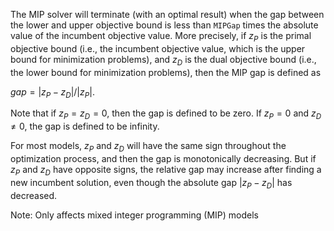 The MIP solver will terminate (with an optimal result) when the gap between the lower and upper objective bound is less
than `MIPGap` times the absolute value of the incumbent objective value. More precisely, if $z_P$ is the primal
objective bound (i.e., the incumbent objective value, which is the upper bound for minimization problems), and $z_D$ is
the dual objective bound (i.e., the lower bound for minimization problems), then the MIP gap is defined as

$gap = \vert z_P - z_D\vert / \vert z_P\vert$.

Note that if $z_P = z_D = 0$, then the gap is defined to be zero. If $z_P = 0$ and $z_D \neq 0$, the gap is defined to
be infinity.

For most models, $z_P$ and $z_D$ will have the same sign throughout the optimization process, and then the gap is
monotonically decreasing. But if $z_P$ and $z_D$ have opposite signs, the relative gap may increase after finding a new
incumbent solution, even though the absolute gap $\vert z_P - z_D\vert$ has decreased.

Note: Only affects mixed integer programming (MIP) models